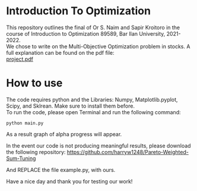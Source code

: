 # Introduction To Optimization
This repository outlines the final of Or S. Naim and Sapir Kroitoro in the course of Introduction to Optimization 89589, Bar Ilan University, 2021-2022.  
We chose to write on the Multi-Objective Optimization problem in stocks. A full explanation can be found on the pdf file:  
[project.pdf](https://github.com/CUCUMBERanOrSNCompany/IntroductionToOptimization/blob/main/%D7%A4%D7%A8%D7%95%D7%99%D7%99%D7%A7%D7%98%20%D7%9E%D7%A1%D7%9B%D7%9D%20%D7%A7%D7%95%D7%A8%D7%A1%20%D7%9E%D7%91%D7%95%D7%90%20%D7%9C%D7%90%D7%95%D7%A4%D7%98%D7%99%D7%9E%D7%99%D7%96%D7%A6%D7%99%D7%94.pdf)

# How to use
The code requires python and the Libraries: Numpy, Matplotlib.pyplot, Scipy, and Sklrean. Make sure to install them before.  
To run the code, please open Terminal and run the following command:  
```
python main.py
```
As a result graph of alpha progress will appear.

In the event our code is not producing meaningful results, please download the following repository:
https://github.com/harryw1248/Pareto-Weighted-Sum-Tuning

And REPLACE the file example.py, with ours. 

Have a nice day and thank you for testing our work!
